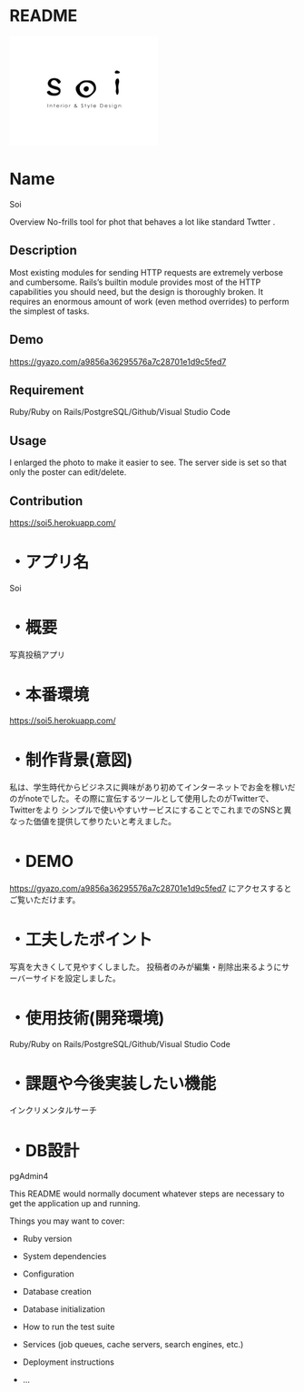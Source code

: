 # README

![サンプル画像](images.png)

Name
====
Soi

Overview
No-frills tool for phot that behaves a lot like standard Twtter .

## Description
 Most existing  modules for sending HTTP requests are extremely verbose and cumbersome. Rails’s builtin module provides most of the HTTP capabilities you should need, but the design is thoroughly broken. It requires an enormous amount of work (even method overrides) to perform the simplest of tasks.

## Demo
https://gyazo.com/a9856a36295576a7c28701e1d9c5fed7 

## Requirement
Ruby/Ruby on Rails/PostgreSQL/Github/Visual Studio Code

## Usage
I enlarged the photo to make it easier to see.
The server side is set so that only the poster can edit/delete.

## Contribution
https://soi5.herokuapp.com/


# ・アプリ名
Soi

# ・概要
写真投稿アプリ

# ・本番環境
https://soi5.herokuapp.com/

# ・制作背景(意図)
私は、学生時代からビジネスに興味があり初めてインターネットでお金を稼いだのがnoteでした。その際に宣伝するツールとして使用したのがTwitterで、Twitterをより
シンプルで使いやすいサービスにすることでこれまでのSNSと異なった価値を提供して参りたいと考えました。

# ・DEMO
https://gyazo.com/a9856a36295576a7c28701e1d9c5fed7 にアクセスするとご覧いただけます。

# ・工夫したポイント
写真を大きくして見やすくしました。
投稿者のみが編集・削除出来るようにサーバーサイドを設定しました。

# ・使用技術(開発環境)
Ruby/Ruby on Rails/PostgreSQL/Github/Visual Studio Code

# ・課題や今後実装したい機能
インクリメンタルサーチ

# ・DB設計
pgAdmin4


This README would normally document whatever steps are necessary to get the
application up and running.

Things you may want to cover:

* Ruby version

* System dependencies

* Configuration

* Database creation

* Database initialization

* How to run the test suite

* Services (job queues, cache servers, search engines, etc.)

* Deployment instructions

* ...

